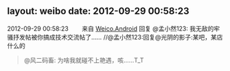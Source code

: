 layout: weibo
date: 2012-09-29 00:58:23
---
2012-09-29 00:58:23  &nbsp;&nbsp;&nbsp;&nbsp;&nbsp;&nbsp; 来自 <a href="http://app.weibo.com/t/feed/l4RWD" rel="nofollow">Weico.Android</a>
回复 @孟小然123: 我无敌的牢骚抒发帖被你搞成技术交流帖了…… //@孟小然123:回复@光阴的影子:某吧，某店什么的
>  @风二码畜: 为啥我就碰不上艳遇，咳……T_T ​​​
